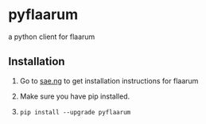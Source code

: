 # pyflaarum
a python client for flaarum

## Installation
1. Go to [sae.ng](https://sae.ng/flaarumtuts/install) to get installation instructions for flaarum

1. Make sure you have pip installed.

1. `pip install --upgrade pyflaarum`


